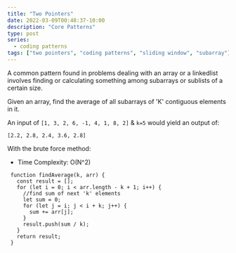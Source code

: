 ```yaml
---
title: "Two Pointers"
date: 2022-03-09T00:48:37-10:00
description: "Core Patterns"
type: post
series:
  - coding patterns
tags: ["two pointers", "coding patterns", "sliding window", "subarray"]
---
```


A common pattern found in problems dealing with an array or a linkedlist involves finding or calculating something among subarrays or sublists of a certain size.

Given an array, find the average of all subarrays of 'K' contiguous elements in it.

An input of `[1, 3, 2, 6, -1, 4, 1, 8, 2]` & `k=5` would yield an output of:

`[2.2, 2.8, 2.4, 3.6, 2.8]`

With the brute force method:
- Time Complexity: O(N^2)

```
 function findAverage(k, arr) {
   const result = [];
   for (let i = 0; i < arr.length - k + 1; i++) {
     //find sum of next 'k' elements
     let sum = 0;
     for (let j = i; j < i + k; j++) {
       sum += arr[j];
     }
     result.push(sum / k);
   }
   return result;
 }
```
